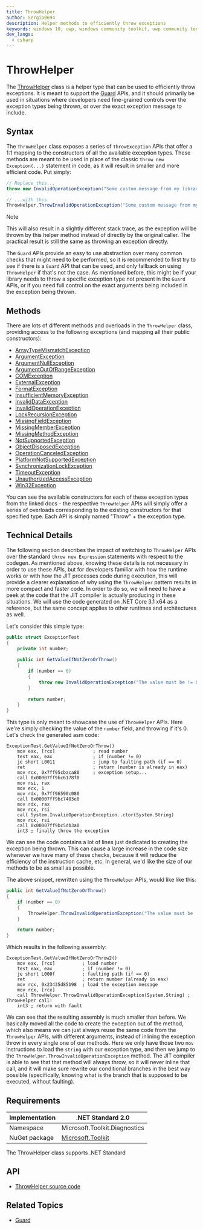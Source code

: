 ```yaml
---
title: ThrowHelper
author: Sergio0694
description: Helper methods to efficiently throw exceptions
keywords: windows 10, uwp, windows community toolkit, uwp community toolkit, uwp toolkit, debug, net core, net standard
dev_langs:
  - csharp
---
```


# ThrowHelper

The [ThrowHelper](https://docs.microsoft.com/dotnet/api/microsoft.toolkit.diagnostics.ThrowHelper) class is a helper type that can be used to efficiently throw exceptions. It is meant to support the [Guard](Guard.md) APIs, and it should primarily be used in situations where developers need fine-grained controls over the exception types being thrown, or over the exact exception message to include.

## Syntax

The `ThrowHelper` class exposes a series of `ThrowException` APIs that offer a 1:1 mapping to the constructors of all the available exception types. These methods are meant to be used in place of the classic `throw new Exception(...)` statement in code, as it will result in smaller and more efficient code. Put simply:

```csharp
// Replace this...
throw new InvalidOperationException("Some custom message from my library");

// ...with this
ThrowHelper.ThrowInvalidOperationException("Some custom message from my library");
```

> [!NOTE]
> This will also result in a slightly different stack trace, as the exception will be thrown by this helper method instead of directly by the original caller. The practical result is still the same as throwing an exception directly.

The `Guard` APIs provide an easy to use abstraction over many common checks that might need to be performed, so it is recommended to first try to see if there is a `Guard` API that can be used, and only fallback on using `ThrowHelper` if that's not the case. As mentioned before, this might be if your library needs to throw a specific exception type not present in the `Guard` APIs, or if you need full control on the exact arguments being included in the exception being thrown.

## Methods

There are lots of different methods and overloads in the `ThrowHelper` class, providing access to the following exceptions (and mapping all their public constructors):

- [ArrayTypeMismatchException](https://docs.microsoft.com/dotnet/api/system.ArrayTypeMismatchException)
- [ArgumentException](https://docs.microsoft.com/dotnet/api/system.ArgumentException)
- [ArgumentNullException](https://docs.microsoft.com/dotnet/api/system.ArgumentNullException)
- [ArgumentOutOfRangeException](https://docs.microsoft.com/dotnet/api/system.ArgumentOutOfRangeException)
- [COMException](https://docs.microsoft.com/dotnet/api/system.runtime.interopservices.COMException)
- [ExternalException](https://docs.microsoft.com/dotnet/api/system.runtime.interopservices.ExternalException)
- [FormatException](https://docs.microsoft.com/dotnet/api/system.FormatException)
- [InsufficientMemoryException](https://docs.microsoft.com/dotnet/api/system.InsufficientMemoryException)
- [InvalidDataException](https://docs.microsoft.com/dotnet/api/system.io.InvalidDataException)
- [InvalidOperationException](https://docs.microsoft.com/dotnet/api/system.InvalidOperationException)
- [LockRecursionException](https://docs.microsoft.com/dotnet/api/system.threading.LockRecursionException)
- [MissingFieldException](https://docs.microsoft.com/dotnet/api/system.MissingFieldException)
- [MissingMemberException](https://docs.microsoft.com/dotnet/api/system.MissingMemberException)
- [MissingMethodException](https://docs.microsoft.com/dotnet/api/system.MissingMethodException)
- [NotSupportedException](https://docs.microsoft.com/dotnet/api/system.NotSupportedException)
- [ObjectDisposedException](https://docs.microsoft.com/dotnet/api/system.ObjectDisposedException)
- [OperationCanceledException](https://docs.microsoft.com/dotnet/api/system.OperationCanceledException)
- [PlatformNotSupportedException](https://docs.microsoft.com/dotnet/api/system.PlatformNotSupportedException)
- [SynchronizationLockException](https://docs.microsoft.com/dotnet/api/system.threading.SynchronizationLockException)
- [TimeoutException](https://docs.microsoft.com/dotnet/api/system.TimeoutException)
- [UnauthorizedAccessException](https://docs.microsoft.com/dotnet/api/system.UnauthorizedAccessException)
- [Win32Exception](https://docs.microsoft.com/dotnet/api/system.componentmodel.Win32Exception)

You can see the available constructors for each of these exception types from the linked docs - the respective `ThrowHelper` APIs will simply offer a series of overloads corresponding to the existing constructors for that specified type. Each API is simply named "Throw" + the exception type.

## Technical Details

The following section describes the impact of switching to `ThrowHelper` APIs over the standard `throw new Expression` statements with respect to the codegen. As mentioned above, knowing these details is not necessary in order to use these APIs, but for developers familiar with how the runtime works or with how the JIT processes code during execution, this will provide a clearer explanation of why using the `ThrowHelper` pattern results in more compact and faster code. In order to do so, we will need to have a peek at the code that the JIT compiler is actually producing in these situations. We will use the code generated on .NET Core 3.1 x64 as a reference, but the same concept applies to other runtimes and architectures as well.

Let's consider this simple type:

```csharp
public struct ExceptionTest
{
    private int number;
    
    public int GetValueIfNotZeroOrThrow()
    {
        if (number == 0)
        {
            throw new InvalidOperationException("The value must be != 0");
        }
        
        return number;
    }
}
```

This type is only meant to showcase the use of `ThrowHelper` APIs. Here we're simply checking the value of the `number` field, and throwing if it's 0. Let's check the generated asm code:

```x86asm
ExceptionTest.GetValueIfNotZeroOrThrow()
    mov eax, [rcx]              ; read number
    test eax, eax               ; if (number != 0)
    je short L0011              ; jump to faulting path (if == 0)
    ret                         ; return (number is already in eax)
    mov rcx, 0x7ff95cbaca80     ; exception setup...
    call 0x00007ff9bc6178f0
    mov rsi, rax
    mov ecx, 1
    mov rdx, 0x7ff96590c080
    call 0x00007ff9bc7403e0
    mov rdx, rax
    mov rcx, rsi
    call System.InvalidOperationException..ctor(System.String)
    mov rcx, rsi
    call 0x00007ff9bc5db3a0
    int3 ; finally throw the exception
```

We can see the code contains a lot of lines just dedicated to creating the exception being thrown. This can cause a large increase in the code size whenever we have many of these checks, because it will reduce the efficiency of the instruction cache, etc. In general, we'd like the size of our methods to be as small as possible.

The above snippet, rewritten using the `ThrowHelper` APIs, would like like this:

```csharp
public int GetValueIfNotZeroOrThrow()
{
    if (number == 0)
    {
        ThrowHelper.ThrowInvalidOperationException("The value must be != 0");
    }

    return number;
}
```

Which results in the following assembly:

```x86asm
ExceptionTest.GetValueIfNotZeroOrThrow2()
    mov eax, [rcx]          ; load number
    test eax, eax           ; if (number != 0)
    je short L000f          ; faulting path (if == 0)
    ret                     ; return number (already in eax)
    mov rcx, 0x23435d85b98  ; load the exception message
    mov rcx, [rcx]
    call ThrowHelper.ThrowInvalidOperationException(System.String) ; ThrowHelper call!
    int3 ; return with fault
```

We can see that the resulting assembly is much smaller than before. We basically moved all the code to create the exception out of the method, which also means we can just always reuse the same code from the `ThrowHelper` APIs, with different arguments, instead of inlining the exception throw in every single one of our methods. Here we only have those two `mov` instructions to load the `string` with our exception type, and then we jump to the `ThrowHelper.ThrowInvalidOperationException` method. The JIT compiler is able to see that that method will always throw, so it will never inline that call, and it will make sure rewrite our conditional branches in the best way possible (specifically, knowing what is the branch that is supposed to be executed, without faulting).

## Requirements

| Implementation | .NET Standard 2.0 |
| --- | --- |
| Namespace | Microsoft.Toolkit.Diagnostics |
| NuGet package | [Microsoft.Toolkit](https://www.nuget.org/packages/Microsoft.Toolkit/) |

The ThrowHelper class supports .NET Standard

## API

* [ThrowHelper source code](https://github.com/Microsoft/WindowsCommunityToolkit/blob/master/Microsoft.Toolkit/Diagnostics/ThrowHelper.ThrowExceptions.cs)

## Related Topics

* [Guard](https://docs.microsoft.com/dotnet/api/microsoft.toolkit.diagnostics.guard)
